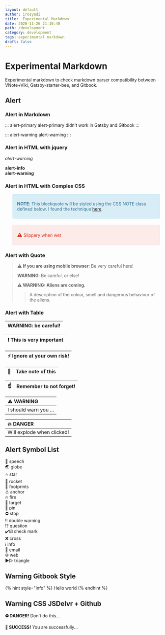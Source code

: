```yaml
---
layout: default
author: irosyadi
title:  Experimental Markdown
date: 2020-11-26 21:10:40
path: /development
category: development
tags: experimental markdown
draft: false
---
```


#  Experimental Markdown

Experimental markdown to check markdown parser compatibility between VNote+Viki, Gatsby-starter-bee, and Gitbook.


## Alert

### Alert in Markdown

::: alert-primary
alert-primary didn't work in Gatsby and Gitbook
:::

::: alert-warning
alert-warning
:::

### Alert in HTML with jquery

<script src="https://ajax.googleapis.com/ajax/libs/jquery/3.5.1/jquery.min.js"></script>

<div class="alert-warning">
<p><em>alert-warning</em></p>
</div>

<div class="alert alert-info">
  <i class="fas fa-info-circle"></i> <strong>alert-info</strong>
</div>

<div class="alert alert-warning">
  <i class="fas fa-warning-circle"></i> <strong>alert-warning</strong>
</div>


### Alert in HTML with Complex CSS

<div class=NOTE></div>

> **NOTE**: This blockquote will be styled using the CSS NOTE class defined below.
> I found the technique [here](https://developer.run/17).

<div class=DANGER></div>

> Slippery when wet

<style>
.NOTE+blockquote {
padding: 8px 35px 8px 14px;
margin-bottom: 20px;
border-radius: 4px;
background-color: #d9edf7;
border: 1px solid #bce8f1;
}
.NOTE+blockquote p {
color: #31708f;
}
.DANGER+blockquote {
padding: 8px 35px 8px 14px;
margin-bottom: 20px;
text-shadow: 0 1px 0 rgba(255,255,255,0.5);
background-color: rgba(232,76,61,0.1);
border-radius: 4px;
border: 1px solid rgba(232,76,61,0.1);
}
.DANGER+blockquote p {
color: #d82a1a;
}
.DANGER+blockquote p:before {
content: "⚠ ";
font-weight: bold;
font-size: larger;
display: inline;
}
</style>



### Alert with Quote

> ⚠️ **If you are using mobile browser**: Be very careful here!

> **WARNING**: Be careful, or else!


> **⚠️ WARNING: Aliens are coming.**
> > A description of the colour, smell and dangerous behaviour of the aliens.

### Alert with Table

| WARNING: be careful! |
| -------------------- |

| ❗️  This is very important |
| ------------------------- |

| ⚡️        Ignore at your own risk! |
| ---------------------------------- |

| 📝        | Take note of this       |
|---------------|:------------------------|

| ☝️  | Remember to not forget! |
| --- | :---------------------- |

| ⚠️ WARNING            |
| :-------------------- |
| I should warn you ... |

| 💥 DANGER                  |
| :------------------------- |
| Will explode when clicked! |


## Alert Symbol List

💬 speech  
🌏️ globe  
⭐️ star  
🚀 rocket  
👣 footprints  
⚓️ anchor  
🔥 fire  
🎯 target  
📌 pin  
⛔ stop  
‼️ double warning  
⁉️ question  
✔️☑️ check mark  
❌ cross  
ℹ️ info  
📧 email  
🌐 web  
▶▷ triangle

## Warning Gitbook Style

{% hint style="info" %}
Hello world
{% endhint %}


## Warning CSS JSDelvr + Github

<link rel="stylesheet" href="https://cdn.jsdelivr.net/gh/irosyadi/irosyadi@master/info.css">

<div class="danger">
  <p><strong>⛔ DANGER!</strong> Don't do this...</p>
</div> 

<div class="success">
  <p><strong>🎯 SUCCESS!</strong> You are successfully...</p>
</div>

